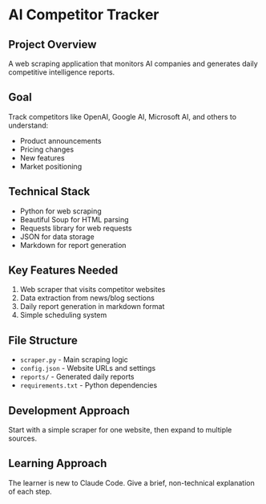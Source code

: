 # AI Competitor Tracker

## Project Overview
A web scraping application that monitors AI companies and generates daily competitive intelligence reports.

## Goal
Track competitors like OpenAI, Google AI, Microsoft AI, and others to understand:
- Product announcements
- Pricing changes  
- New features
- Market positioning

## Technical Stack
- Python for web scraping
- Beautiful Soup for HTML parsing
- Requests library for web requests
- JSON for data storage
- Markdown for report generation

## Key Features Needed
1. Web scraper that visits competitor websites
2. Data extraction from news/blog sections
3. Daily report generation in markdown format
4. Simple scheduling system

## File Structure
- `scraper.py` - Main scraping logic
- `config.json` - Website URLs and settings
- `reports/` - Generated daily reports
- `requirements.txt` - Python dependencies

## Development Approach
Start with a simple scraper for one website, then expand to multiple sources.

## Learning Approach
The learner is new to Claude Code. Give a brief, non-technical explanation of each step.
